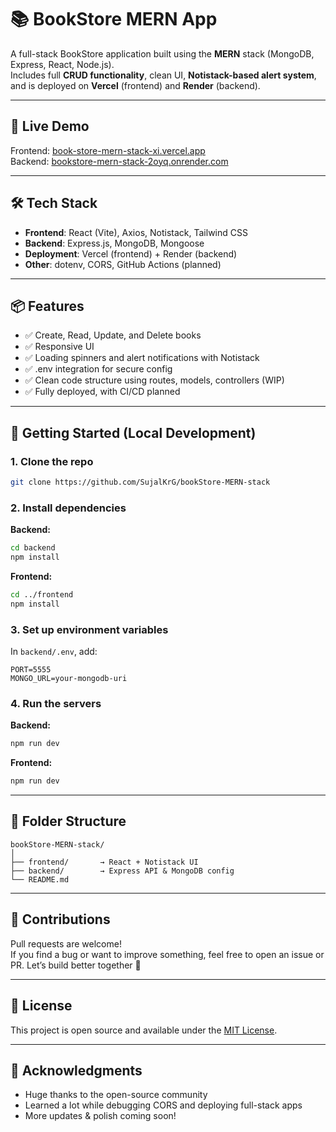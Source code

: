 
# 📚 BookStore MERN App

A full-stack BookStore application built using the **MERN** stack (MongoDB, Express, React, Node.js).  
Includes full **CRUD functionality**, clean UI, **Notistack-based alert system**, and is deployed on **Vercel** (frontend) and **Render** (backend).

---

## 🚀 Live Demo

Frontend: [book-store-mern-stack-xi.vercel.app](https://book-store-mern-stack-xi.vercel.app)  
Backend: [bookstore-mern-stack-2oyq.onrender.com](https://bookstore-mern-stack-2oyq.onrender.com)

---

## 🛠️ Tech Stack

- **Frontend**: React (Vite), Axios, Notistack, Tailwind CSS  
- **Backend**: Express.js, MongoDB, Mongoose  
- **Deployment**: Vercel (frontend) + Render (backend)  
- **Other**: dotenv, CORS, GitHub Actions (planned)

---

## 📦 Features

- ✅ Create, Read, Update, and Delete books  
- ✅ Responsive UI  
- ✅ Loading spinners and alert notifications with Notistack  
- ✅ .env integration for secure config  
- ✅ Clean code structure using routes, models, controllers (WIP)  
- ✅ Fully deployed, with CI/CD planned

---

## 🧪 Getting Started (Local Development)

### 1. Clone the repo
```bash
git clone https://github.com/SujalKrG/bookStore-MERN-stack
```

### 2. Install dependencies

**Backend:**
```bash
cd backend
npm install
```

**Frontend:**
```bash
cd ../frontend
npm install
```

### 3. Set up environment variables

In `backend/.env`, add:
```
PORT=5555
MONGO_URL=your-mongodb-uri
```

### 4. Run the servers

**Backend:**
```bash
npm run dev
```

**Frontend:**
```bash
npm run dev
```

---

## 📂 Folder Structure

```
bookStore-MERN-stack/
│
├── frontend/       → React + Notistack UI
├── backend/        → Express API & MongoDB config
└── README.md
```

---

## 🤝 Contributions

Pull requests are welcome!  
If you find a bug or want to improve something, feel free to open an issue or PR. Let’s build better together 💪

---

## 📄 License

This project is open source and available under the [MIT License](LICENSE).

---

## 🙌 Acknowledgments

- Huge thanks to the open-source community
- Learned a lot while debugging CORS and deploying full-stack apps  
- More updates & polish coming soon!
